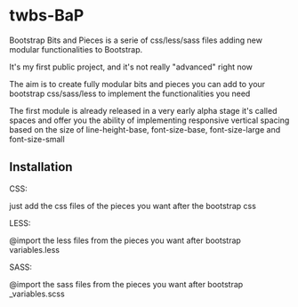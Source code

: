 # twbs-BaP

Bootstrap Bits and Pieces is a serie of css/less/sass files adding new modular functionalities to Bootstrap.

It's my first public project, and it's not really "advanced" right now

The aim is to create fully modular bits and pieces you can add to your bootstrap css/sass/less to implement the functionalities you need

The first module is already released in a very early alpha stage it's called spaces and offer you the ability of implementing responsive vertical spacing based on the size of line-height-base, font-size-base, font-size-large and font-size-small

## Installation
CSS:

just add the css files of the pieces you want after the bootstrap css

LESS:

@import the less files from the pieces you want after bootstrap variables.less

SASS:

@import the sass files from the pieces you want after bootstrap _variables.scss
